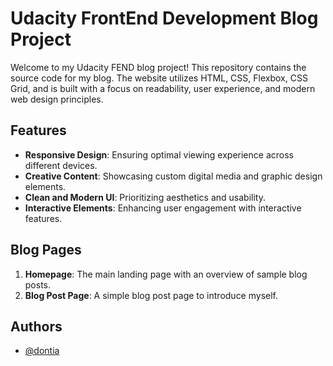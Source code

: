 # Udacity FrontEnd Development Blog Project

Welcome to my Udacity FEND blog project! This repository contains the source code for my blog. The website utilizes HTML, CSS, Flexbox, CSS Grid, and is built with a focus on readability, user experience, and modern web design principles.

## Features
- **Responsive Design**: Ensuring optimal viewing experience across different devices.
- **Creative Content**: Showcasing custom digital media and graphic design elements.
- **Clean and Modern UI**: Prioritizing aesthetics and usability.
- **Interactive Elements**: Enhancing user engagement with interactive features.

## Blog Pages
1. **Homepage**: The main landing page with an overview of sample blog posts.
2. **Blog Post Page**: A simple blog post page to introduce myself.

## Authors

- [@dontia](https://www.github.com/dontia)

